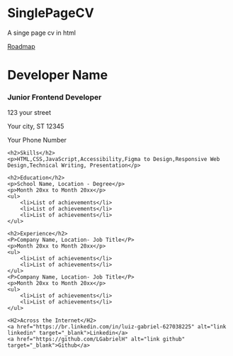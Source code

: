 # SinglePageCV
A singe page cv in html
<!DOCTYPE html>
<html lang="pt-br">
<head>
    <meta charset="UTF-8">
    <meta name="viewport" content="width=device-width, initial-scale=1.0">
    <title>Curriculum</title>
    <link rel="icon" type="image/x-icon" href="images/favicon(1).ico">
</head>


<body>
    <a href="https://roadmap.sh/projects/single-page-cv">Roadmap</a>
    <h1>Developer Name</h1>
    <h3>Junior Frontend Developer</h3>
    <P>123 your street</P>
    <p>Your city, ST 12345</p>
    <p>Your Phone Number</p>

    <h2>Skills</h2>
    <p>HTML,CSS,JavaScript,Accessibility,Figma to Design,Responsive Web Design,Technical Writing, Presentation</p> 

    <h2>Education</h2>
    <p>School Name, Location - Degree</p>
    <p>Month 20xx to Month 20xx</p>
    <ul>
        <li>List of achievements</li>
        <li>List of achievements</li>
        <li>List of achievements</li>
    </ul>

    <h2>Experience</h2>
    <P>Company Name, Location- Job Title</P>
    <p>Month 20xx to Month 20xx</p>
    <ul>
        <li>List of achievements</li>
        <li>List of achievements</li>
    </ul>
    <P>Company Name, Location- Job Title</P>
    <p>Month 20xx to Month 20xx</p>
    <ul>
        <li>List of achievements</li>
        <li>List of achievements</li>
    </ul>

    <H2>Across the Internet</H2>
    <a href="https://br.linkedin.com/in/luiz-gabriel-627038225" alt="link linkedin" target="_blank">Linkedin</a>
    <a href="https://github.com/LGabrielH" alt="link github" target="_blank">Github</a>
    
</body>
</html>
